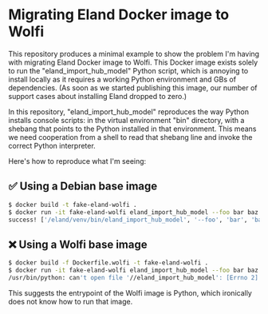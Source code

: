 # Migrating Eland Docker image to Wolfi

This repository produces a minimal example to show the problem I'm having with
migrating Eland Docker image to Wolfi. This Docker image exists solely to run
the "eland_import_hub_model" Python script, which is annoying to install
locally as it requires a working Python environment and GBs of dependencies.
(As soon as we started publishing this image, our number of support cases
about installing Eland dropped to zero.)

In this repository, "eland_import_hub_model" reproduces the way Python installs
console scripts: in the virtual environment "bin" directory, with a shebang
that points to the Python installed in that environment. This means we need
cooperation from a shell to read that shebang line and invoke the correct
Python interpreter.

Here's how to reproduce what I'm seeing:

## ✅ Using a Debian base image

```bash
$ docker build -t fake-eland-wolfi .
$ docker run -it fake-eland-wolfi eland_import_hub_model --foo bar baz
success! ['/eland/venv/bin/eland_import_hub_model', '--foo', 'bar', 'baz']
```

## ❌ Using a Wolfi base image

```bash
$ docker build -f Dockerfile.wolfi -t fake-eland-wolfi .
$ docker run -it fake-eland-wolfi eland_import_hub_model --foo bar baz
/usr/bin/python: can't open file '//eland_import_hub_model': [Errno 2] No such file or directory
```

This suggests the entrypoint of the Wolfi image is Python, which ironically
does not know how to run that image.
